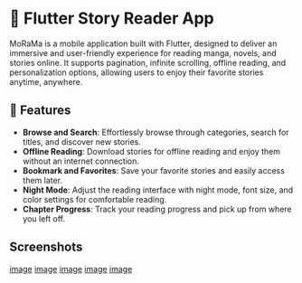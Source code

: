 # 📖 Flutter Story Reader App

MoRaMa is a mobile application built with Flutter, designed to deliver an immersive and
user-friendly experience for reading manga, novels, and stories online. It supports pagination,
infinite scrolling, offline reading, and personalization options, allowing users to enjoy their
favorite stories anytime, anywhere.

## 📲 Features

- **Browse and Search**: Effortlessly browse through categories, search for titles, and discover new
  stories.
- **Offline Reading**: Download stories for offline reading and enjoy them without an internet
  connection.
- **Bookmark and Favorites**: Save your favorite stories and easily access them later.
- **Night Mode**: Adjust the reading interface with night mode, font size, and
  color settings for comfortable reading.
- **Chapter Progress**: Track your reading progress and pick up from where you left off.

## Screenshots
[image](https://github.com/user-attachments/assets/591ed679-b599-402f-a94b-583d9f799228)
[image](https://github.com/user-attachments/assets/298f8e91-bbc2-4493-8bc8-05cbe193a04c)
[image](https://github.com/user-attachments/assets/87ef5adc-4d36-438b-aa1e-ff8b0f828baa)
[image](https://github.com/user-attachments/assets/94b11c9c-7f08-4dc1-bc4e-7da62c72ef51)
[image](https://github.com/user-attachments/assets/9ac65cf9-064a-4faa-936f-4311cffa2aff)
